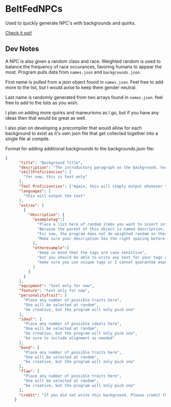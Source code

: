 # BeltFedNPCs
Used to quickly generate NPC's with backgrounds and quirks.

[Check it out!](http://paulvmoreau.github.io/BeltFedNPCs/)

## Dev Notes

A NPC is also given a random class and race. Weighted random is used to balance the frequency of race occurances, favoring humans to appear the most.
Program pulls data from `names.json` and `backgrounds.json`.

First name is pulled from a json object found in `names.json`. Feel free to add more to the list, but I would avise to keep them gender neutral.

Last name is randomly generated from two arrays found in `names.json`. feel free to add to the lists as you wish.

I plan on adding more quirks and maneurisms as I go, but if you have any ideas then that would be great as well.

I also plan on developing a precompiler that would allow for each background to exist as it's own json file that get collected together into a single file at compile.

Format for adding additional backgrounds to the backgrounds.json file:

```json
{
      "title": "Background Title",
      "description": "The introductory paragraph on the background. You can insert variable extras here by inserting <exampletag> and then including exampletag choices in the extras section. <otherexample>",
      "skillProficiencies": [
        "for now, this is text only"
      ],
      "Tool Proficiencies": ["Again, this will simply output whatever text is here"],
      "languages": [
        "this will output the text"
      ],
      "extras": [
        {
          "description": {
            "exampletag":[
              "Place a list here of random items you want to insert into <exampletag>.",
              "Because the parent of this object is named description, the program will find/replace for <exampletag> in description only.",
              "For now, the program does not do weighted random on these items",
              "Make sure your description has the right spacing before and after <exampletag> or it will look weird."
            ],
            "otherexample":[
              "keep in mind that the tags are case sensitive",
              "but you should be able to write any text for your tags as they will be replaced prior to being put on the page",
              "make sure you use unique tags or I cannot guarantee expected behavior"
            ]
          }
        }
      ],
      "equipment": "text only for now",
      "feature": "text only for now",
      "personalityTrait": [
        "Place any number of possible traits here",
        "One will be selected at random",
        "be creative, but the program will only pick one"
      ],
      "ideal": [
        "Place any number of possible ideals here",
        "One will be selected at random",
        "be creative, but the program will only pick one",
        "be sure to include alignment as needed"
      ],
      "bond": [
        "Place any number of possible traits here",
        "One will be selected at random",
        "be creative, but the program will only pick one"
      ],
      "flaw": [
        "Place any number of possible traits here",
        "One will be selected at random",
        "be creative, but the program will only pick one"
      ],
      "credit": "If you did not write this background. Please credit the creator here. Also, please avoid using lisenced backgrounds that you do not have rights to publish. you can also credit yourself here if you did create this background."
    }
```
